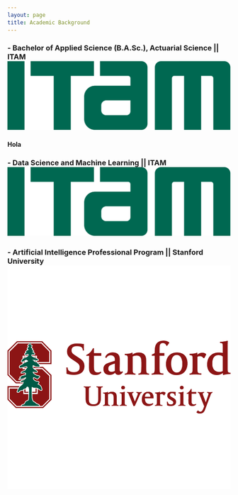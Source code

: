 ```yaml
---
layout: page
title: Academic Background
---
```



### - Bachelor of Applied Science (B.A.Sc.), Actuarial Science || ITAM ![ITAM](./assets/img/ITAM.png)
#### Hola


### - Data Science and Machine Learning || ITAM ![ITAM](./assets/img/ITAM.png)


### - Artificial Intelligence Professional Program || Stanford University ![Stanford](./assets/img/Stanford.png)

